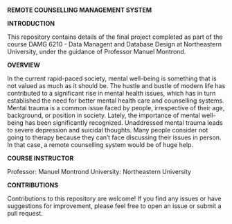 **REMOTE COUNSELLING MANAGEMENT SYSTEM**

**INTRODUCTION**

This repository contains details of the final project completed as part of the course DAMG 6210 - Data Managent and Database Design at Northeastern University, under the guidance of Professor Manuel Montrond.

**OVERVIEW**

In the current rapid-paced society, mental well-being is something that is not valued as much as it should be. The hustle and bustle of modern life has contributed to a significant rise in mental health issues, which has in turn established the need for better mental health care and counselling systems. Mental trauma is a common issue faced by people, irrespective of their age, background, or position in society. Lately, the importance of mental well-being has been significantly recognized. Unaddressed mental trauma leads to severe depression and suicidal thoughts. Many people consider not going to therapy because they can’t face discussing their issues in person. In that case, a remote counselling system would be of huge help.

**COURSE INSTRUCTOR**

Professor: Manuel Montrond
University: Northeastern University

**CONTRIBUTIONS**

Contributions to this repository are welcome! If you find any issues or have suggestions for improvement, please feel free to open an issue or submit a pull request.



















